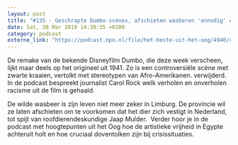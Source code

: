```yaml
---
layout: post
title: "#135 - Geschrapte Dumbo-scènes, afschieten wasberen 'onnodig' en vrijheid Egypte holt achteruit"
date: Sat, 30 Mar 2019 14:39:35 +0100
category: podcast
externe_link: "https://podcast.npo.nl/file/het-beste-uit-het-oog/4940/content.omroep.nl/portal/podcast/nporadio1/het-beste-uit-het-oog/2019/03/nporadio1_het-beste-uit-het-oog_20190330_135-geschrapte-dumbo-scenes-afschieten-wasberen-onnodig-en-vrijheid-egypte-holt-achteruit_9A10CD.mp3"
---
```


De remake van de bekende Disneyfilm Dumbo, die deze week verscheen, lijkt maar deels op het origineel uit 1941. Zo is een controversiële scène met zwarte kraaien, vertolkt met stereotypen van Afro-Amerikanen. verwijderd. In de podcast bespreekt journalist Carol Rock welk verholen en onverholen racisme uit de film is gehaald.

De wilde wasbeer is zijn leven niet meer zeker in Limburg. De provincie wil ze laten afschieten om te voorkomen dat het dier zich vestigt in Nederland, tot spijt van roofdierendeskundige Jaap Mulder.  Verder hoor je in de podcast met hoogtepunten uit het Oog hoe de artistieke vrijheid in Egypte achteruit holt en hoe cruciaal doventolken zijn bij crisissituaties.
